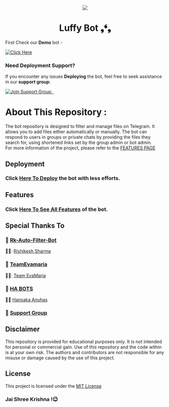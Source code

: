 <p align="center">
  <img src="https://graph.org/file/ff8a534e5b819761b86a2.jpg">
</p>
<h1 align="center">
  Luffy Bot ❟❛❟
</h1>

First Check our **Demo** bot -

[![Click Here](https://img.shields.io/badge/Demo%20Bot-Click%20Here-blue?style=flat&logo=telegram&labelColor=white&link=https://t.me/Bisal_Files_Talk)](https://t.me/directfilee_bot)

### Need Deployment Support?

If you encounter any issues **Deploying** the bot, feel free to seek assistance in our **support group**:

[![Join Support Group    ](https://img.shields.io/badge/Join%20Support%20Group-Click%20Here-blue?style=flat&logo=telegram&labelColor=white&link=https://t.me/Bisal_Files_Talk)](https://t.me/Bisal_Files_Talk)

# About This Repository :

The bot repository is designed to filter and manage files on Telegram. It allows you to add files either automatically or manually. The bot can respond to users in groups or private chats by providing the files they search for, using shortened links set by the group admin or bot admin.
<br>
For more information of the project, please refer to the [FEATURES PAGE](https://github.com/biisal/biisal-filter-bot/blob/main/readme/FEATURES.md)

## Deployment

### Click [Here To Deploy](https://github.com/biisal/biisal-filter-bot/blob/main/readme/DEPLOYMENT.md) the bot with less efforts.

## Features

### Click [Here To See All Features](https://github.com/biisal/biisal-filter-bot/blob/main/readme/FEATURES.md) of the bot.

## Special Thanks To

### 🔧 [Rk-Auto-Filter-Bot](https://github.com/biisal/rk-Auto-Filter-Bot)

🧑‍💻: [Rishikesh Sharma](https://github.com/Rishikesh-Sharma09)

### 🔧 [TeamEvamaria](https://github.com/EvamariaTG/EvaMaria)

🧑‍💻: [Team EvaMaria](https://t.me/TeamEvamaria)

### 🔧 [HA BOTS](https://github.com/HA-Bots)

🧑‍💻 [Hansaka Anuhas](https://t.me/Hansaka_Anuhas)

### 🔧 [Support Group](https://t.me/Bisal_Files_Talk)

## Disclaimer

This repository is provided for educational purposes only. It is not intended for personal or commercial gain. Use of this repository and the code within is at your own risk. The authors and contributors are not responsible for any misuse or damage caused by the use of this project.

## License

This project is licensed under the [MIT License](https://github.com/biisal/biisal-filter-bot/blob/main/LICENSE)

### Jai Shree Krishna !😉
